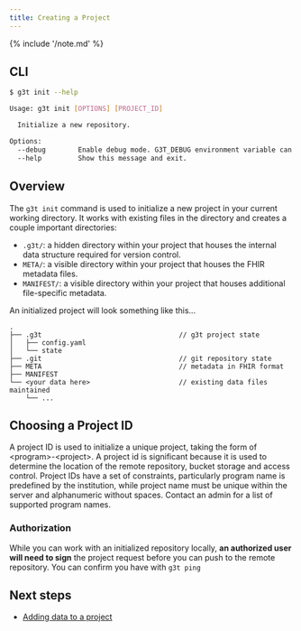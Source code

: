 ```yaml
---
title: Creating a Project
---
```


{% include '/note.md' %}

## CLI

```bash
$ g3t init --help

Usage: g3t init [OPTIONS] [PROJECT_ID]

  Initialize a new repository.

Options:
  --debug        Enable debug mode. G3T_DEBUG environment variable can also be used.
  --help         Show this message and exit.
```

## Overview
The `g3t init` command is used to initialize a new project in your current working directory. It works with existing files in the directory and creates a couple important directories:

* `.g3t/`: a hidden directory within your project that houses the internal data structure required for version control.
* `META/`: a visible directory within your project that houses the FHIR metadata files.
* `MANIFEST/`: a visible directory within your project that houses additional file-specific metadata.

An initialized project will look something like this...

```
.
├── .g3t                                  // g3t project state
│   ├── config.yaml
│   └── state
├── .git                                  // git repository state
├── META                                  // metadata in FHIR format
├── MANIFEST
└── <your data here>                      // existing data files maintained
    └── ...
```

## Choosing a Project ID
A project ID is used to initialize a unique project, taking the form of <program\>-<project\>. A project id is significant because it is used to determine the location of the remote repository, bucket storage and access control. Project IDs have a set of constraints, particularly program name is predefined by the institution, while project name must be unique within the server and alphanumeric without spaces. Contact an admin for a list of supported program names.

### Authorization
While you can work with an initialized repository locally, **an authorized user will need to sign** the project request before you can push to the remote repository. You can confirm you have with `g3t ping`

## Next steps

- [Adding data to a project](./upload.md)
